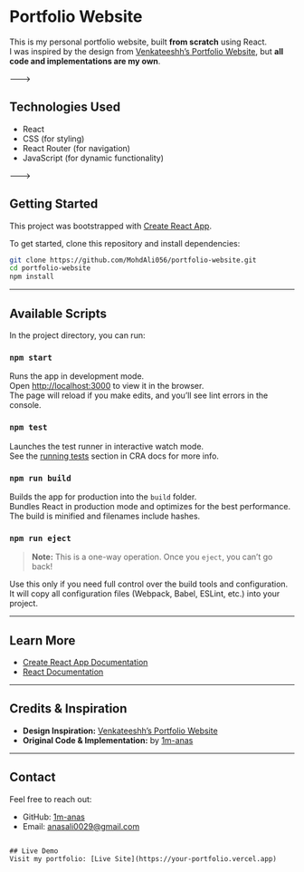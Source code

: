 # Portfolio Website

This is my personal portfolio website, built **from scratch** using React.  
I was inspired by the design from [Venkateeshh’s Portfolio Website](https://github.com/Venkateeshh/Portfolio-Website.git), but **all code and implementations are my own**.

--->

## Technologies Used

- React  
- CSS (for styling)  
- React Router (for navigation)  
- JavaScript (for dynamic functionality)  

--->

## Getting Started

This project was bootstrapped with [Create React App](https://github.com/facebook/create-react-app).

To get started, clone this repository and install dependencies:

```bash
git clone https://github.com/MohdAli056/portfolio-website.git
cd portfolio-website
npm install
```

---

## Available Scripts

In the project directory, you can run:

### `npm start`

Runs the app in development mode.  
Open [http://localhost:3000](http://localhost:3000) to view it in the browser.  
The page will reload if you make edits, and you’ll see lint errors in the console.

### `npm test`

Launches the test runner in interactive watch mode.  
See the [running tests](https://facebook.github.io/create-react-app/docs/running-tests) section in CRA docs for more info.

### `npm run build`

Builds the app for production into the `build` folder.  
Bundles React in production mode and optimizes for the best performance.  
The build is minified and filenames include hashes.

### `npm run eject`

> **Note:** This is a one-way operation. Once you `eject`, you can’t go back!  

Use this only if you need full control over the build tools and configuration.  
It will copy all configuration files (Webpack, Babel, ESLint, etc.) into your project.

---

## Learn More

- [Create React App Documentation](https://facebook.github.io/create-react-app/docs/getting-started)  
- [React Documentation](https://reactjs.org/)  

---

## Credits & Inspiration

- **Design Inspiration:** [Venkateeshh’s Portfolio Website](https://github.com/Venkateeshh/Portfolio-Website.git)  
- **Original Code & Implementation:** by [1m-anas](https://github.com/1m-anas)  

---

## Contact

Feel free to reach out:

- GitHub: [1m-anas](https://github.com/1m-anas)  
- Email: anasali0029@gmail.com  
```

## Live Demo
Visit my portfolio: [Live Site](https://your-portfolio.vercel.app)
